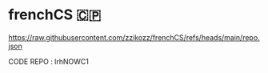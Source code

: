 # frenchCS 🇨🇵

https://raw.githubusercontent.com/zzikozz/frenchCS/refs/heads/main/repo.json

CODE REPO : lrhNOWC1
